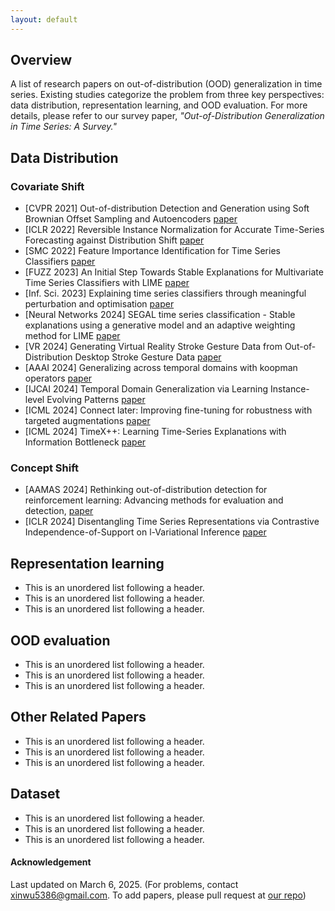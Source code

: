 ```yaml
---
layout: default
---
```

<!-- Text can be **bold**, _italic_, or ~~strikethrough~~. -->

<!-- [Link to another page](./another-page.html). -->

## Overview
A list of research papers on out-of-distribution (OOD) generalization in time series. Existing studies categorize the problem from three key perspectives: data distribution, representation learning, and OOD evaluation. For more details, please refer to our survey paper, *"Out-of-Distribution Generalization in Time Series: A Survey."*

## Data Distribution

### Covariate Shift

*   [CVPR 2021] Out-of-distribution Detection and Generation using Soft Brownian Offset Sampling and Autoencoders [paper](https://openaccess.thecvf.com/content/CVPR2021W/SAIAD/papers/Moller_Out-of-Distribution_Detection_and_Generation_Using_Soft_Brownian_Offset_Sampling_and_CVPRW_2021_paper.pdf)
*   [ICLR 2022] Reversible Instance Normalization for Accurate Time-Series Forecasting against Distribution Shift [paper](https://openreview.net/pdf?id=cGDAkQo1C0p)
*   [SMC 2022] Feature Importance Identification for Time Series Classifiers [paper](https://ieeexplore.ieee.org/stamp/stamp.jsp?tp=&arnumber=9945205)
*   [FUZZ 2023] An Initial Step Towards Stable Explanations for Multivariate Time Series Classifiers with LIME [paper](https://ieeexplore.ieee.org/stamp/stamp.jsp?tp=&arnumber=10309814)
*   [Inf. Sci. 2023] Explaining time series classifiers through meaningful perturbation and optimisation [paper](https://www.sciencedirect.com/science/article/pii/S0020025523009192)
*   [Neural Networks 2024] SEGAL time series classification - Stable explanations using a generative model and an adaptive weighting method for LIME [paper](https://www.sciencedirect.com/science/article/pii/S0893608024002697/pdfft?md5=3f81e6d7a6bddcb6857d94aa6ab04937&pid=1-s2.0-S0893608024002697-main.pdf)
*   [VR 2024] Generating Virtual Reality Stroke Gesture Data from Out-of-Distribution Desktop Stroke Gesture Data [paper](https://ieeexplore.ieee.org/stamp/stamp.jsp?tp=&arnumber=10494175)
*   [AAAI 2024] Generalizing across temporal domains with koopman operators [paper](https://ojs.aaai.org/index.php/AAAI/article/view/29604/31020)
*   [IJCAI 2024] Temporal Domain Generalization via Learning Instance-level Evolving Patterns [paper](https://www.ijcai.org/proceedings/2024/0470.pdf)
*   [ICML 2024] Connect later: Improving fine-tuning for robustness with targeted augmentations [paper](https://openreview.net/pdf?id=Uz4Qr40Y3C)
*   [ICML 2024] TimeX++: Learning Time-Series Explanations with Information Bottleneck [paper](https://openreview.net/pdf?id=t6dBpwkbea)

### Concept Shift

*   [AAMAS 2024] Rethinking out-of-distribution detection for reinforcement learning: Advancing methods for evaluation and detection, [paper](https://www.ifaamas.org/Proceedings/aamas2024/pdfs/p1445.pdf)
*   [ICLR 2024] Disentangling Time Series Representations via Contrastive Independence-of-Support on l-Variational Inference [paper](https://openreview.net/pdf?id=iI7hZSczxE)

## Representation learning

*   This is an unordered list following a header.
*   This is an unordered list following a header.
*   This is an unordered list following a header.

## OOD evaluation

*   This is an unordered list following a header.
*   This is an unordered list following a header.
*   This is an unordered list following a header.


## Other Related Papers

*   This is an unordered list following a header.
*   This is an unordered list following a header.
*   This is an unordered list following a header.


## Dataset

*   This is an unordered list following a header.
*   This is an unordered list following a header.
*   This is an unordered list following a header.

#### Acknowledgement

Last updated on March 6, 2025. (For problems, contact xinwu5386@gmail.com. To add papers, please pull request at <a href="https://github.com/tsood-generalization/tsood-generalization.github.io">our repo</a>)

<div style="width: 200px; height: 150px; margin: 0 auto;">
<!-- Map Widget -->
<!-- <script type="text/javascript" id="clustrmaps" src="//clustrmaps.com/map_v2.js?d=q6eVgeaBn-p2jkFoYf-6vSskb8SxHJqWuia9GW0Q_AE&cl=ffffff&w=a"></script> -->
<!-- Globe Widget -->
  <script type="text/javascript" id="clstr_globe" src="//clustrmaps.com/globe.js?d=q6eVgeaBn-p2jkFoYf-6vSskb8SxHJqWuia9GW0Q_AE"></script>
</div>
